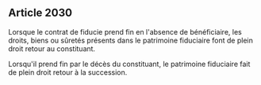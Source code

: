 Article 2030
----
Lorsque le contrat de fiducie prend fin en l'absence de bénéficiaire, les
droits, biens ou sûretés présents dans le patrimoine fiduciaire font de plein
droit retour au constituant.

Lorsqu'il prend fin par le décès du constituant, le patrimoine fiduciaire fait
de plein droit retour à la succession.
